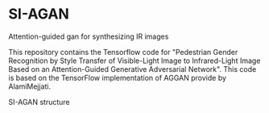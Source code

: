 # SI-AGAN
Attention-guided gan for synthesizing IR images

This repository contains the Tensorflow code for "Pedestrian Gender Recognition by Style Transfer of Visible-Light Image to Infrared-Light Image Based on an Attention-Guided Generative Adversarial Network". This code is based on the TensorFlow implementation of AGGAN provide by AlamiMejjati.

SI-AGAN structure
